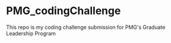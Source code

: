 # PMG_codingChallenge
 This repo is my coding challenge submission for PMG's Graduate Leadership Program
